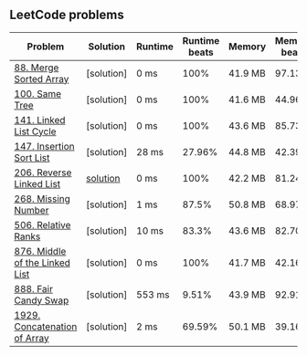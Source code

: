 ## LeetCode problems

| Problem                                                                                    | Solution                                                                                                                                                           | Runtime | Runtime beats | Memory  | Memory beats |
|--------------------------------------------------------------------------------------------|--------------------------------------------------------------------------------------------------------------------------------------------------------------------|---------|---------------|---------|--------------|
| [88. Merge Sorted Array](https://leetcode.com/problems/merge-sorted-array/)                | [solution]                                                                                                                                                         | 0 ms    | 100%          | 41.9 MB | 97.13%       |
| [100. Same Tree](https://leetcode.com/problems/same-tree/)                                 | [solution]                                                                                                                                                         | 0 ms    | 100%          | 41.6 MB | 44.96%       |
| [141. Linked List Cycle](https://leetcode.com/problems/linked-list-cycle/)                 | [solution]                                                                                                                                                         | 0 ms    | 100%          | 43.6 MB | 85.73%       |
| [147. Insertion Sort List](https://leetcode.com/problems/insertion-sort-list/)             | [solution]                                                                                                                                                         | 28 ms   | 27.96%        | 44.8 MB | 42.39%       |
| [206. Reverse Linked List](https://leetcode.com/problems/reverse-linked-list/)             | [solution](https://github.com/Kidchai/Data_Structures_And_Algorithms_Course/blob/master/src/main/java/kidchai/algortithms/tasks/leetcode/problem206/Solution.java) | 0 ms    | 100%          | 42.2 MB | 81.24%       |
| [268. Missing Number](https://leetcode.com/problems/missing-number/)                       | [solution]                                                                                                                                                         | 1 ms    | 87.5%         | 50.8 MB | 68.97%       |
| [506. Relative Ranks](https://leetcode.com/problems/relative-ranks/)                       | [solution]                                                                                                                                                         | 10 ms   | 83.3%         | 43.6 MB | 82.70%       |
| [876. Middle of the Linked List](https://leetcode.com/problems/middle-of-the-linked-list/) | [solution]                                                                                                                                                         | 0 ms    | 100%          | 41.7 MB | 42.16%       |
| [888. Fair Candy Swap](https://leetcode.com/problems/fair-candy-swap/)                     | [solution]                                                                                                                                                         | 553 ms  | 9.51%         | 43.9 MB | 92.91%       |
| [1929. Concatenation of Array](https://leetcode.com/problems/concatenation-of-array/)      | [solution]                                                                                                                                                         | 2 ms    | 69.59%        | 50.1 MB | 39.16%       |